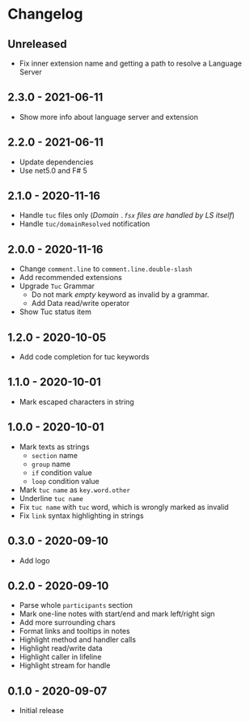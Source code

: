 # Changelog

<!-- There is always Unreleased section on the top. Subsections (Add, Changed, Fix, Removed) should be Add as needed. -->
## Unreleased
- Fix inner extension name and getting a path to resolve a Language Server

## 2.3.0 - 2021-06-11
- Show more info about language server and extension

## 2.2.0 - 2021-06-11
- Update dependencies
- Use net5.0 and F# 5

## 2.1.0 - 2020-11-16
- Handle `tuc` files only (*Domain `.fsx` files are handled by LS itself*)
- Handle `tuc/domainResolved` notification

## 2.0.0 - 2020-11-16
- Change `comment.line` to `comment.line.double-slash`
- Add recommended extensions
- Upgrade `Tuc` Grammar
    - Do not mark _empty_ keyword as invalid by a grammar.
    - Add Data read/write operator
- Show Tuc status item

## 1.2.0 - 2020-10-05
- Add code completion for tuc keywords

## 1.1.0 - 2020-10-01
- Mark escaped characters in string

## 1.0.0 - 2020-10-01
- Mark texts as strings
    - `section` name
    - `group` name
    - `if` condition value
    - `loop` condition value
- Mark `tuc name` as `key.word.other`
- Underline `tuc name`
- Fix `tuc name` with `tuc` word, which is wrongly marked as invalid
- Fix `link` syntax highlighting in strings

## 0.3.0 - 2020-09-10
- Add logo

## 0.2.0 - 2020-09-10
- Parse whole `participants` section
- Mark one-line notes with start/end and mark left/right sign
- Add more surrounding chars
- Format links and tooltips in notes
- Highlight method and handler calls
- Highlight read/write data
- Highlight caller in lifeline
- Highlight stream for handle

## 0.1.0 - 2020-09-07
- Initial release

